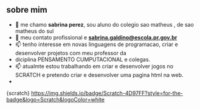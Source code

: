 ## sobre mim ##

- 👋 me chamo **sabrina perez**, sou aluno do colegio sao matheus , de sao matheus do sul
- 👀 meu contato profissional e **sabrina.galdino@escola.pr.gov.br**
- 📫 tenho interesse em novas linguagens de programacao, criar e desenvolver projetos com meu professor da 
- diciplina PENSAMENTO CUMPUTACIONAL e colegas.
- 📫 atualmte estou trabalhando em criar e desenvolver jogos no SCRATCH e pretendo criar e desenvolver uma pagina html na web.
- 
 {scratch} https://img.shields.io/badge/Scratch-4D97FF?style=for-the-badge&logo=Scratch&logoColor=white
